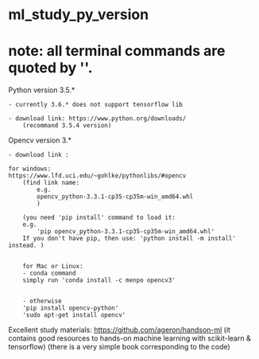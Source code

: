 # ml_study_py_version

# note: all terminal commands are quoted by ''.

	
Python version 3.5.* 

  	- currently 3.6.* does not support tensorflow lib

  	- download link: https://www.python.org/downloads/
  		(recommand 3.5.4 version)


Opencv version 3.*

	- download link : 

	for windows:
	https://www.lfd.uci.edu/~gohlke/pythonlibs/#opencv
		(find link name: 
			e.g.
			opencv_python‑3.3.1‑cp35‑cp35m‑win_amd64.whl
			)

		(you need 'pip install' command to load it:
		e.g. 
			'pip opencv_python‑3.3.1‑cp35‑cp35m‑win_amd64.whl'
		If you don't have pip, then use: 'python install -m install' instead. )


        for Mac or Linux:
		- conda command
		simply run 'conda install -c menpo opencv3'


		- otherwise
		'pip install opencv-python'
		'sudo apt-get install opencv'


Excellent study materials:
	https://github.com/ageron/handson-ml 
	(it contains good resources to hands-on machine learning with scikit-learn & tensorflow)
	(there is a very simple book corresponding to the code)


	

